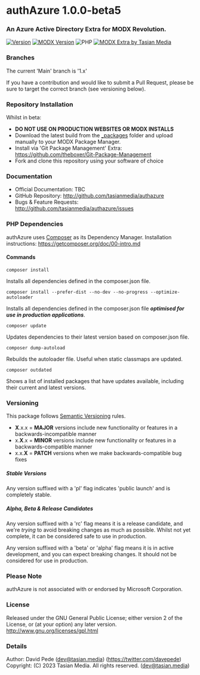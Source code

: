 # authAzure 1.0.0-beta5
### An Azure Active Directory Extra for MODX Revolution.

[![Version](https://img.shields.io/badge/Release-v1.0.0_beta5-F78F20.svg)](https://github.com/prpgraphics/knetTheme/releases)
[![MODX Version](https://img.shields.io/badge/MODX-v2.6.x-F78F20.svg)](https://modx.com/download)
![PHP](https://img.shields.io/badge/PHP-v7.x-F78F20.svg)
[![MODX Extra by Tasian Media](https://img.shields.io/badge/Developer-Tasian_Media-F78F20.svg)](https://www.tasian.media/)

### Branches
The current 'Main' branch is '1.x'

If you have a contribution and would like to submit a Pull Request, please be sure to target the correct branch (see versioning below).

### Repository Installation
Whilst in beta:
- **DO NOT USE ON PRODUCTION WEBSITES OR MODX INSTALLS**
- Download the latest build from the [_packages](../develop/_packages/) folder and upload manually to your MODX Package Manager.
- Install via 'Git Package Management' Extra: https://github.com/theboxer/Git-Package-Management
- Fork and clone this repository using your software of choice

### Documentation
- Official Documentation: TBC
- GitHub Repository: http://github.com/tasianmedia/authazure
- Bugs & Feature Requests: http://github.com/tasianmedia/authazure/issues

### PHP Dependencies
authAzure uses [Composer](https://getcomposer.org/) as its Dependency Manager. Installation instructions: https://getcomposer.org/doc/00-intro.md

#### Commands
```
composer install
```
Installs all dependencies defined in the composer.json file.

```
composer install --prefer-dist --no-dev --no-progress --optimize-autoloader
```
Installs all dependencies defined in the composer.json file ***optimised for use in production applications***.

```
composer update
```
Updates dependencies to their latest version based on composer.json file.

```
composer dump-autoload
```
Rebuilds the autoloader file. Useful when static classmaps are updated.

```
composer outdated
```
Shows a list of installed packages that have updates available, including their current and latest versions.

### Versioning

This package follows [Semantic Versioning](http://semver.org/) rules.

- **X**.x.x = **MAJOR** versions include new functionality or features in a backwards-incompatible manner
- x.**X**.x = **MINOR** versions include new functionality or features in a backwards-compatible manner
- x.x.**X** = **PATCH** versions when we make backwards-compatible bug fixes

##### Stable Versions

Any version suffixed with a 'pl' flag indicates 'public launch' and is completely stable.

##### Alpha, Beta & Release Candidates

Any version suffixed with a 'rc' flag means it is a release candidate, and we're *trying* to avoid breaking changes as much as possible. Whilst not yet complete, it can be considered safe to use in production.

Any version suffixed with a 'beta' or 'alpha' flag means it is in active development, and you can expect breaking changes. It should not be considered for use in production.

### Please Note
authAzure is not associated with or endorsed by Microsoft Corporation.

### License
Released under the GNU General Public License; either version 2 of the License, or (at your option) any later version.
http://www.gnu.org/licenses/gpl.html

### Details
Author: David Pede (dev@tasian.media) (https://twitter.com/davepede)
Copyright: (C) 2023 Tasian Media. All rights reserved. (dev@tasian.media)
